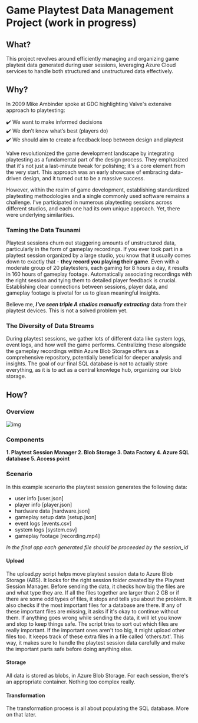 # Game Playtest Data Management Project (work in progress)

## What?

This project revolves around efficiently managing and organizing game playtest data generated during user sessions, leveraging Azure Cloud services to handle both structured and unstructured data effectively.

## Why?

In 2009 Mike Ambinder spoke at GDC highlighting Valve's extensive approach to playtesting:

✔️ We want to make informed decisions  
✔️ We don’t know what’s best (players do)    
✔️ We should aim to create a feedback loop between design and playtest  

Valve revolutionized the game development landscape by integrating playtesting as a fundamental part of the design process. They emphasized that it's not just a last-minute tweak for polishing; it's a core element from the very start. This approach was an early showcase of embracing data-driven design, and it turned out to be a massive success.

However, within the realm of game development, establishing standardized playtesting methodologies and a single commonly used software remains a challenge. I've participated in numerous playtesting sessions across different studios, and each one had its own unique approach. Yet, there were underlying similarities.

### Taming the Data Tsunami

Playtest sessions churn out staggering amounts of unstructured data, particularly in the form of gameplay recordings. If you ever took part in a playtest session organized by a large studio, you know that it usually comes down to exactly that - **they record you playing their game**. Even with a moderate group of 20 playtesters, each gaming for 8 hours a day, it results in 160 hours of gameplay footage. Automatically associating recordings with the right session and tying them to detailed player feedback is crucial. Establishing clear connections between sessions, player data, and gameplay footage is pivotal for us to glean meaningful insights.

Believe me, ***I've seen triple A studios manually extracting*** data from their playtest devices. This is not a solved problem yet.

### The Diversity of Data Streams

During playtest sessions, we gather lots of different data like system logs, event logs, and how well the game performs. Centralizing these alongside the gameplay recordings within Azure Blob Storage offers us a comprehensive repository, potentially beneficial for deeper analysis and insights. The goal of our final SQL database is not to actually store everything, as it is to act as a central knowlege hub, organizing our blob storage.

## How?

### Overview

![img](https://github.com/MichalMSlusarski/Playtest-data-processing/blob/b366a196fb7bb0c477984fdf0376ce50ab6216e5/overview.png)

### Components

**1. Playtest Session Manager
2. Blob Storage
3. Data Factory
4. Azure SQL database
5. Access point**

### Scenario

In this example scenario the playtest session generates the following data:
- user info [user.json]
- player info [player.json]
- hardware data [hardware.json]
- gameplay setup data [setup.json]
- event logs [events.csv]
- system logs [system.csv]
- gameplay footage [recording.mp4]

*In the final app each generated file should be proceeded by the session_id*

#### Upload
The upload.py script helps move playtest session data to Azure Blob Storage (ABS). It looks for the right session folder created by the Playtest Session Manager. Before sending the data, it checks how big the files are and what type they are. If all the files together are larger than 2 GB or if there are some odd types of files, it stops and tells you about the problem. It also checks if the most important files for a database are there. If any of these important files are missing, it asks if it's okay to continue without them. If anything goes wrong while sending the data, it will let you know and stop to keep things safe. The script tries to sort out which files are really important. If the important ones aren't too big, it might upload other files too. It keeps track of these extra files in a file called 'others.txt'. This way, it makes sure to handle the playtest session data carefully and make the important parts safe before doing anything else.

#### Storage
All data is stored as blobs, in Azure Blob Storage. For each session, there's an appropriate container. Nothing too complex really.

#### Transformation
The transformation process is all about populating the SQL database. More on that later.


